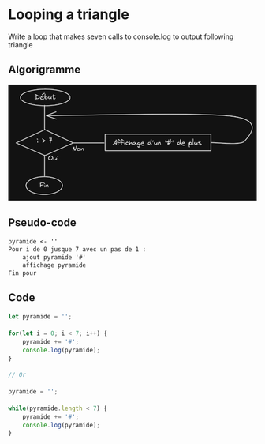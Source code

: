 # Looping a triangle

Write a loop that makes seven calls to console.log to output following triangle<br>

## Algorigramme

![](algo.png)

## Pseudo-code

```
pyramide <- ''
Pour i de 0 jusque 7 avec un pas de 1 :
    ajout pyramide '#'
    affichage pyramide
Fin pour
```

## Code

```js
let pyramide = '';

for(let i = 0; i < 7; i++) {
    pyramide += '#';
    console.log(pyramide);
}

// Or

pyramide = '';

while(pyramide.length < 7) {
    pyramide += '#';
    console.log(pyramide);
}

```